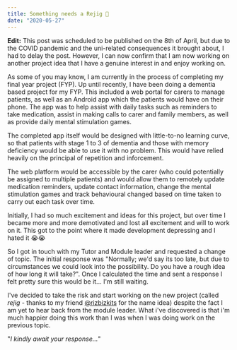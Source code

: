 ```yaml
---
title: Something needs a Rejig 👀
date: "2020-05-27"
---
```

<InfoBox type="warn">
<strong>Edit:</strong> This post was scheduled to be published on the 8th of April, but due to the COVID pandemic and the uni-related consequences it brought about, I had to delay the post. However, I can now confirm that I am now working on another project idea that I have a genuine interest in and enjoy working on.
</InfoBox>

As some of you may know, I am currently in the process of completing my final year project (FYP). Up until recently, I have been doing a dementia based project for my FYP. This included a web portal for carers to manage patients, as well as an Android app which the patients would have on their phone. The app was to help assist with daily tasks such as reminders to take medication, assist in making calls to carer and family members, as well as provide daily mental stimulation games.

The completed app itself would be designed with little-to-no learning curve, so that patients with stage 1 to 3 of dementia and those with memory deficiency would be able to use it with no problem. This would have relied heavily on the principal of repetition and inforcement.

The web platform would be accessible by the carer (who could potentially be assigned to multiple patients) and would allow them to remotely update medication reminders, update contact information, change the mental stimulation games and track behavioural changed based on time taken to carry out each task over time.

Initially, I had so much excitement and ideas for this project, but over time I became more and more demotivated and lost all excitement and will to work on it. This got to the point where it made development depressing and I hated it 😭😭

So I got in touch with my Tutor and Module leader and requested a change of topic. The initial response was "Normally; we'd say its too late, but due to circumstances we could look into the possibility. Do you have a rough idea of how long it will take?". Once I calculated the time and sent a response I felt pretty sure this would be it... I'm still waiting.

I've decided to take the risk and start working on the new project (called *rejig* - thanks to my friend [@rizbizkits](https://twitter.com/rizbizkits) for the name idea) despite the fact I am yet to hear back from the module leader. What i've discovered is that i'm much happier doing this work than I was when I was doing work on the previous topic.

"*I kindly await your response...*"
